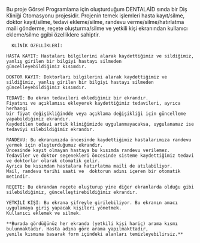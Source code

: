 Bu proje Görsel Programlama için oluşturduğum DENTALAİD sında bir Diş Kliniği Otomasyonu projesidir.
Projenin temek işlemleri hasta kayıt/silme, doktor kayıt/silme, tedavi ekleme/silme, randevu verme/silme/hatırlatma maili gönderme, reçete oluşturma/silme ve yetkili kişi ekranından kullanıcı ekleme/silme ggibi özelliklere sahiptir.


      KLİNİK ÖZELLİKLERİ:      

    HASTA KAYIT: Hastaları bilgilerini alarak kaydettiğimiz ve sildiğimiz, yanlış girilen bir bilgiyi hastayı silmeden
    güncelleyebildiğimiz kısımdır.
  
    DOKTOR KAYIT: Doktorları bilgilerini alarak kaydettiğimiz ve sildiğimiz, yanlış girilen bir bilgiyi hastayı silmeden
    güncelleyebildiğimiz kısımdır.
  
    TEDAVİ: Bu ekran tedavileri eklediğimiz bir ekrandır. 
    Fiyatını ve açıklamısı ekleyerek kaydettiğimiz tedavileri, ayrıca herhangi 
    bir fiyat değişikliğindde veya açıklama değişikliği için güncelleme yapabildiğimiz ekrandır.
    Kaydedilen tedavi artık kliniğimizde uygulanmayacaksa, uygulanamaz ise tedaviyi silebildiğimiz ekrandır.
    
    RANDEVU: Bu ekranımızda öncesinde kaydettiğimiz hastalarımıza randevu vermek için oluşturduğumuz ekrandır.
    Öncesinde kayıt olmayan hastaya bu kısımda randevu verilemez. 
    Tedaviler ve doktor seçenekleri öncesinde sisteme kaydettiğimiz tedavi ve doktorlar olarak otomatik gelir. 
    Ayrıca bu kısımdan hastalara hatırlatma maili de atılabiliyor. 
    Mail, randevu tarihi saati ve  doktorun adını içeren bir otomatik metindir.

    REÇETE: Bu ekrandan reçete oluşturup yine diğer ekranlarda olduğu gibi silebildiğimiz, güncelleştirebildiğimiz ekrandır.

    YETKİLİ KİŞİ: Bu ekrana şifreyle girilebiliyor. Bu ekranın amacı uygulamaya giriş yapacak kişileri yönetmek.
    Kullanıcı eklemek ve silmek.
    
    **Burada gördüğünüz her ekranda (yetkili kişi hariç) arama kısmı bulunmaktadır. Hasta adına göre arama yapılmakttadır,
    yenile kısmına basarak form içindeki alanları temizleyebilirsiz.**
    

  
  
